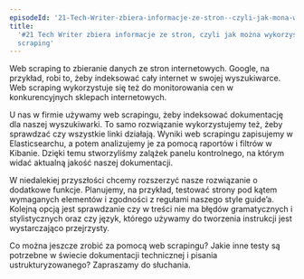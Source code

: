 ```yaml
---
episodeId: '21-Tech-Writer-zbiera-informacje-ze-stron--czyli-jak-mona-wykorzysta-web-scraping-ejj0ah/a-a375vf3'
title:
  '#21 Tech Writer zbiera informacje ze stron, czyli jak można wykorzystać web
  scraping'
---
```


Web scraping to zbieranie danych ze stron internetowych. Google, na przykład,
robi to, żeby indeksować cały internet w swojej wyszukiwarce. Web scraping
wykorzystuje się też do monitorowania cen w konkurencyjnych sklepach
internetowych.

U nas w firmie używamy web scrapingu, żeby indeksować dokumentację dla naszej
wyszukiwarki. To samo rozwiązanie wykorzystujemy też, żeby sprawdzać czy
wszystkie linki działają. Wyniki web scrapingu zapisujemy w Elasticsearchu, a
potem analizujemy je za pomocą raportów i filtrów w Kibanie. Dzięki temu
stworzyliśmy zalążek panelu kontrolnego, na którym widać aktualną jakość naszej
dokumentacji.

W niedalekiej przyszłości chcemy rozszerzyć nasze rozwiązanie o dodatkowe
funkcje. Planujemy, na przykład, testować strony pod kątem wymaganych elementów
i zgodności z regułami naszego style guide’a. Kolejną opcją jest sprawdzanie czy
w treści nie ma błędów gramatycznych i stylistycznych oraz czy język, którego
używamy do tworzenia instrukcji jest wystarczająco przejrzysty.

Co można jeszcze zrobić za pomocą web scrapingu? Jakie inne testy są potrzebne w
świecie dokumentacji technicznej i pisania ustrukturyzowanego? Zapraszamy do
słuchania.
